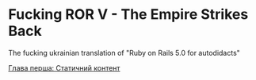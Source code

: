 # Fucking ROR V - The Empire Strikes Back
The fucking ukrainian translation of "Ruby on Rails 5.0 for autodidacts"

[Глава перша: Статичний контент](https://github.com/nilrequire/fucking-ror/blob/master/chapter-1.md)
